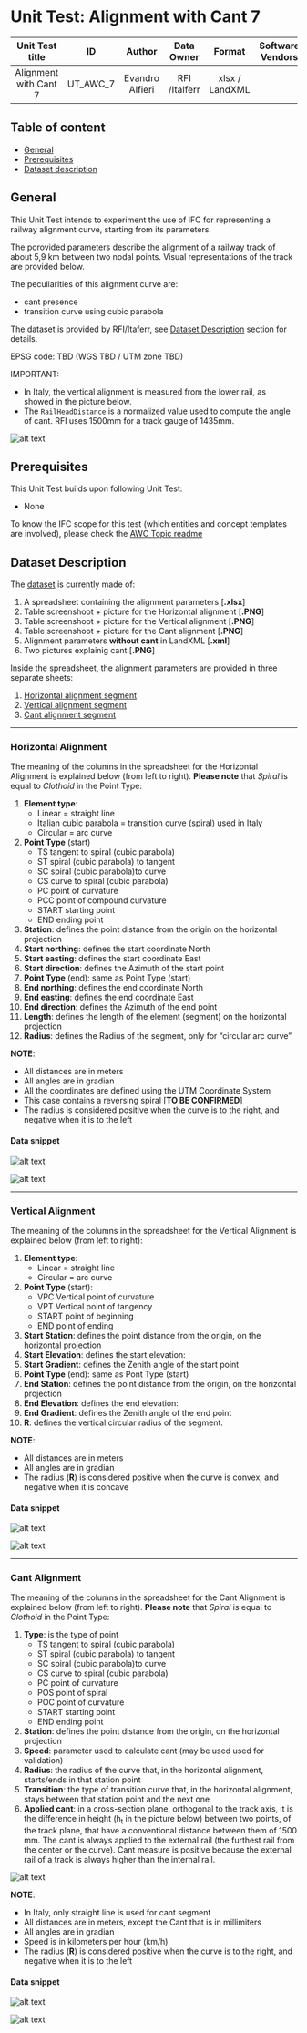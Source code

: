 # Unit Test: Alignment with Cant 7

|              Unit Test title                  | ID| Author | Data Owner | Format | Software Vendors | 
|:-----------------------------------------:|:------:|:------:| :------:| :------:| :------:|
|  Alignment with Cant 7 |   UT_AWC_7 | Evandro Alfieri | RFI /Italferr | xlsx / LandXML |  |

## Table of content
- [General](#general)
- [Prerequisites](#prerequisites)
- [Dataset description](#dataset-description)

## General
This Unit Test intends to experiment the use of IFC for representing a railway alignment curve, starting from its parameters.

The porovided parameters describe the alignment of a railway track of about 5,9 km between two nodal points. Visual representations of the track are provided below.

The peculiarities of this alignment curve are:
- cant presence
- transition curve using cubic parabola

The dataset is provided by RFI/Itaferr, see [Dataset Description](#dataset-description) section for details.

EPSG code: TBD (WGS TBD / UTM zone TBD)

IMPORTANT:
- In Italy, the vertical alignment is measured from the lower rail, as showed in the picture below.
- The `RailHeadDistance` is a normalized value used to compute the angle of cant. RFI uses 1500mm for a track gauge of 1435mm.

![alt text](https://github.com/IFCRail/IFC-Rail-Unit-Test/blob/master/1_Alignment%20with%20Cant%20(AWC)/UT_AWC_7/Dataset/UT_AWC_7_CantFromLowerRail.PNG)


## Prerequisites
This Unit Test builds upon following Unit Test:
- None

To know the IFC scope for this test (which entities and concept templates are involved), please check the [AWC Topic readme](https://github.com/IFCRail/IFC-Rail-Unit-Test/blob/master/1_Alignment%20with%20Cant%20(AWC)/README.md)

## Dataset Description

The [dataset](https://github.com/IFCRail/IFC-Rail-Unit-Test/tree/master/1_Alignment%20with%20Cant%20(AWC)/UT_AWC_7/Dataset) is currently made of:
1. A spreadsheet containing the alignment parameters [**.xlsx**]
2. Table screenshoot + picture for the Horizontal alignment [**.PNG**]
3. Table screenshoot + picture for the Vertical alignment [**.PNG**]
4. Table screenshoot + picture for the Cant alignment [**.PNG**]
5. Alignment parameters **without cant** in LandXML [**.xml**]
6. Two pictures explainig cant [**.PNG**]

Inside the spreadsheet, the alignment parameters are provided in three separate sheets:
1. [Horizontal alignment segment](#horizontal-alignment)
2. [Vertical alignment segment](#vertical-alignment)
3. [Cant alignment segment](#cant-alignment)

---

### Horizontal Alignment
The meaning of the columns in the spreadsheet for the Horizontal Alignment is explained below (from left to right). **Please note** that *Spiral* is equal to *Clothoid* in the Point Type:

1. **Element type**:
    - Linear = straight line
    - Italian cubic parabola = transition curve (spiral) used in Italy
    - Circular = arc curve
2. **Point Type** (start)
    - TS tangent to spiral (cubic parabola)
    - ST spiral (cubic parabola) to tangent
    - SC spiral (cubic parabola)to curve 
    - CS curve to spiral (cubic parabola)
    - PC point of curvature
    - PCC point of compound curvature
    - START starting point 
    - END ending point
3. **Station**: defines the point distance from the origin on the horizontal projection
4. **Start northing**: defines the start coordinate North
5. **Start easting**: defines the start coordinate East
6. **Start direction**: defines the Azimuth of the start point
7. **Point Type** (end): same as Point Type (start)
8. **End northing**: defines the end coordinate North
9. **End easting**: defines the end coordinate East
10. **End direction**: defines the Azimuth of the end point
11. **Length**: defines the length of the element (segment) on the horizontal projection
12. **Radius**: defines the Radius of the segment, only for “circular arc curve”

**NOTE**:
- All distances are in meters
- All angles are in gradian
- All the coordinates are defined using the UTM Coordinate System
- This case contains a reversing spiral [**TO BE CONFIRMED**]
- The radius is considered positive when the curve is to the right, and negative when it is to the left

#### Data snippet

![alt text](https://github.com/IFCRail/IFC-Rail-Unit-Test/blob/master/1_Alignment%20with%20Cant%20(AWC)/UT_AWC_7/Dataset/UT_AWC_7_Horizontal%20alignment%20image.png)

![alt text](https://github.com/IFCRail/IFC-Rail-Unit-Test/blob/master/1_Alignment%20with%20Cant%20(AWC)/UT_AWC_7/Dataset/UT_AWC_7_Horizontal%20alignment%20table.PNG)

---

### Vertical Alignment
The meaning of the columns in the spreadsheet for the Vertical Alignment is explained below (from left to right):

1. **Element type**:
    - Linear = straight line
    - Circular = arc curve
2. **Point Type** (start):
    - VPC Vertical point of curvature 
    - VPT Vertical point of tangency 
    - START point of beginning 
    - END point of ending
3. **Start Station**: defines the point distance from the origin, on the horizontal projection
4. **Start Elevation**: defines the start elevation:
5. **Start Gradient**: defines the Zenith angle of the start point
6. **Point Type** (end): same as Pont Type (start)
7. **End Station**: defines the point distance from the origin, on the horizontal projection
8. **End Elevation**: defines the end elevation:
9. **End Gradient**: defines the Zenith angle of the end point
10. **R**: defines the vertical circular radius of the segment.

**NOTE**:
- All distances are in meters
- All angles are in gradian
- The radius (**R**) is considered positive when the curve is convex, and negative when it is concave

#### Data snippet

![alt text](https://github.com/IFCRail/IFC-Rail-Unit-Test/blob/master/1_Alignment%20with%20Cant%20(AWC)/UT_AWC_7/Dataset/UT_AWC_7_Vertical%20alignment%20image.png)

![alt text](https://github.com/IFCRail/IFC-Rail-Unit-Test/blob/master/1_Alignment%20with%20Cant%20(AWC)/UT_AWC_7/Dataset/UT_AWC_7_Vertical%20alignment%20table.PNG)

___

### Cant Alignment
The meaning of the columns in the spreadsheet for the Cant Alignment is explained below (from left to right). **Please note** that *Spiral* is equal to *Clothoid* in the Point Type:

1. **Type**: is the type of point
    - TS tangent to spiral (cubic parabola)
    - ST spiral (cubic parabola) to tangent
    - SC spiral (cubic parabola)to curve 
    - CS curve to spiral (cubic parabola)
    - PC point of curvature
    - POS point of spiral
    - POC point of curvature
    - START starting point 
    - END ending point
2. **Station**: defines the point distance from the origin, on the horizontal projection
3. **Speed**: parameter used to calculate cant (may be used used for validation)
4. **Radius**: the radius of the curve that, in the horizontal alignment, starts/ends in that station point
5. **Transition**: the type of transition curve that, in the horizontal alignment, stays between that station point and the next one
6. **Applied cant**: in a cross-section plane, orthogonal to the track axis, it is the difference in height (h<sub>t</sub> in the picture below) between two points, of the track plane, that have a conventional distance between them of 1500 mm. The cant is always applied to the external rail (the furthest rail from the center or the curve). Cant measure is positive because the external rail of a track is always higher than the internal rail.

![alt text](https://github.com/IFCRail/IFC-Rail-Unit-Test/blob/master/1_Alignment%20with%20Cant%20(AWC)/UT_AWC_7/Dataset/UT_AWC_7_Cant-CantAngle.png)

**NOTE**:
- In Italy, only straight line is used for cant segment
- All distances are in meters, except the Cant that is in millimiters
- All angles are in gradian
- Speed is in kilometers per hour (km/h)
- The radius (**R**) is considered positive when the curve is to the right, and negative when it is to the left


#### Data snippet

![alt text](https://github.com/IFCRail/IFC-Rail-Unit-Test/blob/master/1_Alignment%20with%20Cant%20(AWC)/UT_AWC_7/Dataset/UT_AWC_7_Cant%20alignment%20image.jpg)

![alt text](https://github.com/IFCRail/IFC-Rail-Unit-Test/blob/master/1_Alignment%20with%20Cant%20(AWC)/UT_AWC_7/Dataset/UT_AWC_7_Cant%20alignment%20table.PNG)



